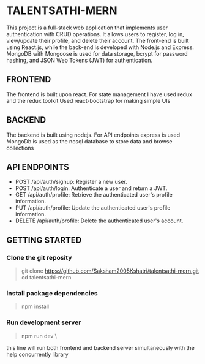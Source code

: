 # TALENTSATHI-MERN

This project is a full-stack web application that implements user authentication with CRUD operations. It allows users to register, log in, view/update their profile, and delete their account. The front-end is built using React.js, while the back-end is developed with Node.js and Express. MongoDB with Mongoose is used for data storage, bcrypt for password hashing, and JSON Web Tokens (JWT) for authentication.

## FRONTEND

The frontend is built upon react.
For state management I have used redux and the redux toolkit
Used react-bootstrap for making simple UIs

## BACKEND

The backend is built using nodejs.
For API endpoints express is used
MongoDb is used as the nosql database to store data and browse collections

## API ENDPOINTS

- POST /api/auth/signup: Register a new user.
- POST /api/auth/login: Authenticate a user and return a JWT.
- GET /api/auth/profile: Retrieve the authenticated user's profile information.
- PUT /api/auth/profile: Update the authenticated user's profile information.
- DELETE /api/auth/profile: Delete the authenticated user's account.

## GETTING STARTED

### Clone the git reposity

> git clone https://github.com/Saksham2005Kshatri/talentsathi-mern.git \
> cd talentsathi-mern

### Install package dependencies

> npm install

### Run development server

> npm run dev \

this line will run both frontend and backend server simultaneously with the help concurrently library
